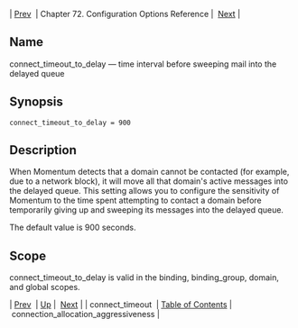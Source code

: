 | [Prev](conf.ref.connect_timeout)  | Chapter 72. Configuration Options Reference |  [Next](conf.ref.connection_allocation_aggressiveness) |

<a name="conf.ref.connect_timeout_to_delay"></a>
## Name

connect_timeout_to_delay — time interval before sweeping mail into the delayed queue

## Synopsis

`connect_timeout_to_delay = 900`

<a name="idp24031584"></a>
## Description

When Momentum detects that a domain cannot be contacted (for example, due to a network block), it will move all that domain's active messages into the delayed queue. This setting allows you to configure the sensitivity of Momentum to the time spent attempting to contact a domain before temporarily giving up and sweeping its messages into the delayed queue.

The default value is 900 seconds.

<a name="idp24034240"></a>
## Scope

connect_timeout_to_delay is valid in the binding, binding_group, domain, and global scopes.

| [Prev](conf.ref.connect_timeout)  | [Up](config.options.ref) |  [Next](conf.ref.connection_allocation_aggressiveness) |
| connect_timeout  | [Table of Contents](index) |  connection_allocation_aggressiveness |

